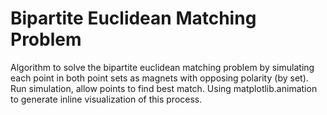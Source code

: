 # Bipartite Euclidean Matching Problem
Algorithm to solve the bipartite euclidean matching problem by simulating each point in both point sets as magnets with opposing polarity (by set). Run simulation, allow points to find best match. Using matplotlib.animation to generate inline visualization of this process.
